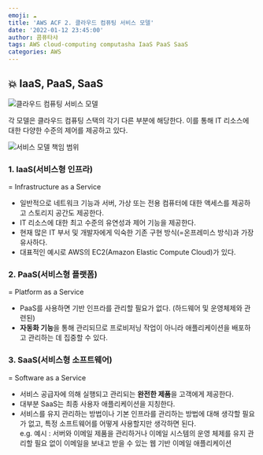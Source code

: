 ```yaml
---
emoji: ☁️
title: 'AWS ACF 2. 클라우드 컴퓨팅 서비스 모델'
date: '2022-01-12 23:45:00'
author: 콤퓨타샤
tags: AWS cloud-computing computasha IaaS PaaS SaaS
categories: AWS
---
```


## 💥 IaaS, PaaS, SaaS
![클라우드 컴퓨팅 서비스 모델](/AWS-ACF-2-service-model2.png)  

각 모델은 클라우드 컴퓨팅 스택의 각기 다른 부분에 해당한다. 이를 통해 IT 리소스에 대한 다양한 수준의 제어를 제공하고 있다.

![서비스 모델 책임 범위](/AWS-ACF-2-responsibility2.png)

### 1. IaaS(서비스형 인프라)
= Infrastructure as a Service
- 일반적으로 네트워크 기능과 서버, 가상 또는 전용 컴퓨터에 대한 액세스를 제공하고 스토리지 공간도 제공한다.
- IT 리소스에 대한 최고 수준의 유연성과 제어 기능을 제공한다.
- 현재 많은 IT 부서 및 개발자에게 익숙한 기존 구현 방식(=온프레미스 방식)과 가장 유사하다.
- 대표적인 예시로 AWS의 EC2(Amazon Elastic Compute Cloud)가 있다.

### 2. PaaS(서비스형 플랫폼)
= Platform as a Service
- PaaS를 사용하면 기반 인프라를 관리할 필요가 없다. (하드웨어 및 운영체제와 관련된)
- **자동화 기능**을 통해 관리되므로 프로비저닝 작업이 아니라 애플리케이션을 배포하고 관리하는 데 집중할 수 있다.  

### 3. SaaS(서비스형 소프트웨어)
= Software as a Service
- 서비스 공급자에 의해 실행되고 관리되는 **완전한 제품**을 고객에게 제공한다.
- 대부분 SaaS는 최종 사용자 애플리케이션을 지칭한다.  
- 서비스를 유지 관리하는 방법이나 기본 인프라를 관리하는 방법에 대해 생각할 필요가 없고, 특정 소프트웨어를 어떻게 사용할지만 생각하면 된다.  
    e.g.  예시 : 서버와 이메일 제품을 관리하거나 이메일 시스템의 운영 체제를 유지 관리할 필요 없이 이메일을 보내고 받을 수 있는 웹 기반 이메일 애플리케이션 

<br><br>

```toc

```
